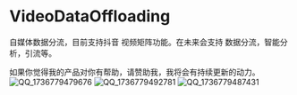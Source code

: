 # VideoDataOffloading
自媒体数据分流，目前支持抖音 视频矩阵功能。在未来会支持 数据分流，智能分析，引流等。

如果你觉得我的产品对你有帮助，请赞助我，我将会有持续更新的动力。
![QQ_1736779479676](https://github.com/user-attachments/assets/6ec7853d-bdb1-4ec0-91e2-39dea4e34034)
![QQ_1736779492781](https://github.com/user-attachments/assets/1ff9d162-6ca2-4b11-b2f5-74f380ac8af1)
![QQ_1736779487431](https://github.com/user-attachments/assets/21c19802-5b67-4771-a806-f3dc6952c071)
